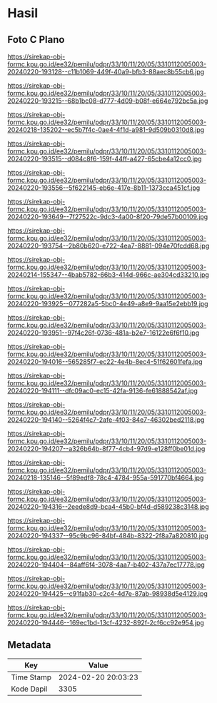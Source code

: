 # Hasil

## Foto C Plano

https://sirekap-obj-formc.kpu.go.id/ee32/pemilu/pdpr/33/10/11/20/05/3310112005003-20240220-193128--c11b1069-449f-40a9-bfb3-88aec8b55cb6.jpg

https://sirekap-obj-formc.kpu.go.id/ee32/pemilu/pdpr/33/10/11/20/05/3310112005003-20240220-193215--68b1bc08-d777-4d09-b08f-e664e792bc5a.jpg

https://sirekap-obj-formc.kpu.go.id/ee32/pemilu/pdpr/33/10/11/20/05/3310112005003-20240218-135202--ec5b7f4c-0ae4-4f1d-a981-9d509b0310d8.jpg

https://sirekap-obj-formc.kpu.go.id/ee32/pemilu/pdpr/33/10/11/20/05/3310112005003-20240220-193515--d084c8f6-159f-44ff-a427-65cbe4a12cc0.jpg

https://sirekap-obj-formc.kpu.go.id/ee32/pemilu/pdpr/33/10/11/20/05/3310112005003-20240220-193556--5f622145-eb6e-417e-8b11-1373cca451cf.jpg

https://sirekap-obj-formc.kpu.go.id/ee32/pemilu/pdpr/33/10/11/20/05/3310112005003-20240220-193649--7f27522c-9dc3-4a00-8f20-79de57b00109.jpg

https://sirekap-obj-formc.kpu.go.id/ee32/pemilu/pdpr/33/10/11/20/05/3310112005003-20240220-193754--2b80b620-e722-4ea7-8881-094e70fcdd68.jpg

https://sirekap-obj-formc.kpu.go.id/ee32/pemilu/pdpr/33/10/11/20/05/3310112005003-20240214-155347--4bab5782-66b3-414d-966c-ae304cd33210.jpg

https://sirekap-obj-formc.kpu.go.id/ee32/pemilu/pdpr/33/10/11/20/05/3310112005003-20240220-193925--077282a5-5bc0-4e49-a8e9-9aa15e2ebb19.jpg

https://sirekap-obj-formc.kpu.go.id/ee32/pemilu/pdpr/33/10/11/20/05/3310112005003-20240220-193951--97f4c26f-0736-481a-b2e7-16122e6f6f10.jpg

https://sirekap-obj-formc.kpu.go.id/ee32/pemilu/pdpr/33/10/11/20/05/3310112005003-20240220-194016--565285f7-ec22-4e4b-8ec4-51f62601fefa.jpg

https://sirekap-obj-formc.kpu.go.id/ee32/pemilu/pdpr/33/10/11/20/05/3310112005003-20240220-194111--dfc09ac0-ec15-42fa-9136-fe61888542af.jpg

https://sirekap-obj-formc.kpu.go.id/ee32/pemilu/pdpr/33/10/11/20/05/3310112005003-20240220-194140--5264f4c7-2afe-4f03-84e7-46302bed2118.jpg

https://sirekap-obj-formc.kpu.go.id/ee32/pemilu/pdpr/33/10/11/20/05/3310112005003-20240220-194207--a326b64b-8f77-4cb4-97d9-e128ff0be01d.jpg

https://sirekap-obj-formc.kpu.go.id/ee32/pemilu/pdpr/33/10/11/20/05/3310112005003-20240218-135146--5f89edf8-78c4-4784-955a-591770bf4664.jpg

https://sirekap-obj-formc.kpu.go.id/ee32/pemilu/pdpr/33/10/11/20/05/3310112005003-20240220-194316--2eede8d9-bca4-45b0-bf4d-d589238c3148.jpg

https://sirekap-obj-formc.kpu.go.id/ee32/pemilu/pdpr/33/10/11/20/05/3310112005003-20240220-194337--95c9bc96-84bf-484b-8322-2f8a7a820810.jpg

https://sirekap-obj-formc.kpu.go.id/ee32/pemilu/pdpr/33/10/11/20/05/3310112005003-20240220-194404--84aff6f4-3078-4aa7-b402-437a7ec17778.jpg

https://sirekap-obj-formc.kpu.go.id/ee32/pemilu/pdpr/33/10/11/20/05/3310112005003-20240220-194425--c91fab30-c2c4-4d7e-87ab-98938d5e4129.jpg

https://sirekap-obj-formc.kpu.go.id/ee32/pemilu/pdpr/33/10/11/20/05/3310112005003-20240220-194446--169ec1bd-13cf-4232-892f-2cf6cc92e954.jpg


## Metadata

| Key        | Value               |
| ---------- | ------------------- |
| Time Stamp | 2024-02-20 20:03:23 |
| Kode Dapil | 3305                |



